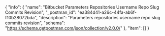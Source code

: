 {
  "info": {
    "name": "Bitbucket Parameters Repositories Username Repo Slug Commits Revision",
    "_postman_id": "ea384d41-a26c-44fa-ab6f-f10b28072bda",
    "description": "Parameters repositories username repo slug commits revision",
    "schema": "https://schema.getpostman.com/json/collection/v2.0.0/"
  },
  "item": []
}
